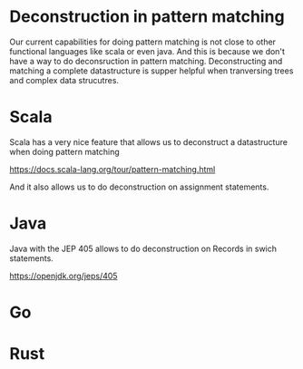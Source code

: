 # Deconstruction in pattern matching

Our current capabilities for doing pattern matching is not close to other functional languages like scala or even java. And this is because we don't have a way to 
do deconsruction in pattern matching. Deconstructing and matching a complete datastructure is supper helpful when tranversing trees and complex data strucutres.

# Scala

Scala has a very nice feature that allows us to deconstruct a datastructure when doing pattern matching

https://docs.scala-lang.org/tour/pattern-matching.html

And it also allows us to do deconstruction on assignment statements.

# Java


Java with the JEP 405 allows to do deconstruction on Records in swich statements.

https://openjdk.org/jeps/405

# Go



# Rust
